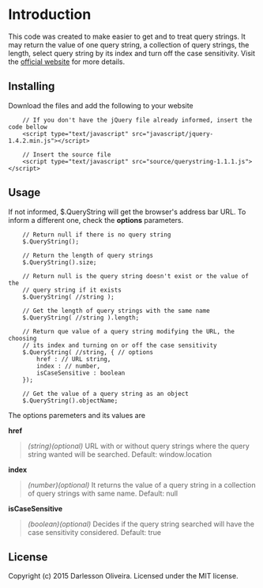 # Introduction #

This code was created to make easier to get and to treat query strings. It may return the value of one query string, a collection of query strings, the length, select query string by its index and turn off the case sensitivity. Visit the [official website](https://github.com/darlesson/jquery-querystring) for more details.


## Installing ##

Download the files and add the following to your website

```
    // If you don't have the jQuery file already informed, insert the code bellow
    <script type="text/javascript" src="javascript/jquery-1.4.2.min.js"></script>

    // Insert the source file
    <script type="text/javascript" src="source/querystring-1.1.1.js"></script>
```

## Usage ##

If not informed, $.QueryString will get the browser's address bar URL. To inform a different one, check the **options** parameters.

```
    // Return null if there is no query string
    $.QueryString();

    // Return the length of query strings
    $.QueryString().size;

    // Return null is the query string doesn't exist or the value of the
    // query string if it exists
    $.QueryString( //string );

    // Get the length of query strings with the same name
    $.QueryString( //string ).length;

    // Return que value of a query string modifying the URL, the choosing
    // its index and turning on or off the case sensitivity
    $.QueryString( //string, { // options
    	href : // URL string,
		index : // number,
		isCaseSensitive : boolean
    });

    // Get the value of a query string as an object
    $.QueryString().objectName;
```

The options paremeters and its values are

**href**
> _(string)(optional)_ URL with or without query strings where the query string wanted will be searched.
> Default: window.location

**index**
> _(number)(optional)_ It returns the value of a query string in a collection of query strings with same name.
> Default: null

**isCaseSensitive**
> _(boolean)(optional)_ Decides if the query string searched will have the case sensitivity considered.
> Default: true

## License
Copyright (c) 2015 Darlesson Oliveira. Licensed under the MIT license.
